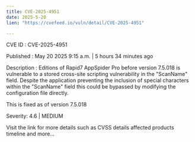 ```yaml
---
title: CVE-2025-4951
date: 2025-5-20
lien: "https://cvefeed.io/vuln/detail/CVE-2025-4951"

---
```


CVE ID : CVE-2025-4951

Published :  May 20
2025
9:15 a.m. | 5 hours
34 minutes ago

Description : Editions of Rapid7 AppSpider Pro before version 7.5.018 is vulnerable to a stored cross-site scripting vulnerability in the "ScanName" field.
Despite the application preventing the inclusion of special characters within the "ScanName" field
this could be bypassed by modifying the configuration file directly.

This is fixed as of version 7.5.018

Severity: 4.6 | MEDIUM

Visit the link for more details
such as CVSS details
affected products
timeline
and more...

